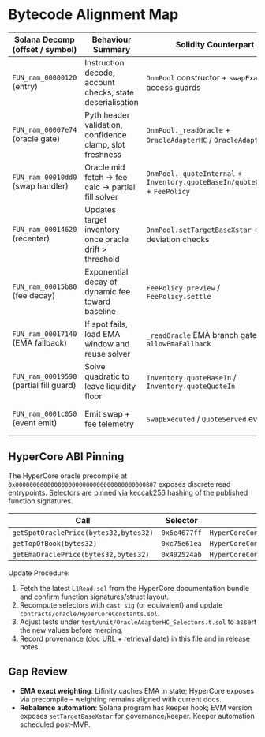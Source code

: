 # Bytecode Alignment Map

| Solana Decomp (offset / symbol) | Behaviour Summary | Solidity Counterpart | Notes |
|---------------------------------|-------------------|----------------------|-------|
| `FUN_ram_00000120` (entry) | Instruction decode, account checks, state deserialisation | `DnmPool` constructor + `swapExactIn` access guards | State layout mirrored via struct packing / accessors. |
| `FUN_ram_00007e74` (oracle gate) | Pyth header validation, confidence clamp, slot freshness | `DnmPool._readOracle` + `OracleAdapterHC` / `OracleAdapterPyth` | Uses HyperCore + Pyth fallback; strict/spot caps from SOL/USDC config. |
| `FUN_ram_00010dd0` (swap handler) | Oracle mid fetch → fee calc → partial fill solver | `DnmPool._quoteInternal` + `Inventory.quoteBaseIn/quoteQuoteIn` + `FeePolicy` | Partial solver leaves inventory floor, matching decompiled branch. |
| `FUN_ram_00014620` (recenter) | Updates target inventory once oracle drift > threshold | `DnmPool.setTargetBaseXstar` + deviation checks | Threshold pulled from config `recenterThresholdPct`. |
| `FUN_ram_00015b80` (fee decay) | Exponential decay of dynamic fee toward baseline | `FeePolicy.preview` / `FeePolicy.settle` | Utilises per-block decay with α/β components. |
| `FUN_ram_00017140` (EMA fallback) | If spot fails, load EMA window and reuse solver | `_readOracle` EMA branch gated by `allowEmaFallback` | Divergence vs Pyth enforced before swap proceeds. |
| `FUN_ram_00019590` (partial fill guard) | Solve quadratic to leave liquidity floor | `Inventory.quoteBaseIn` / `Inventory.quoteQuoteIn` | Uses `FixedPointMath` for deterministic scaling and matches Solana big-int ops. |
| `FUN_ram_0001c050` (event emit) | Emit swap + fee telemetry | `SwapExecuted` / `QuoteServed` events | Event fields mirror Solana logging schema. |

## HyperCore ABI Pinning

The HyperCore oracle precompile at `0x0000000000000000000000000000000000000807` exposes discrete read entrypoints. Selectors are pinned via keccak256 hashing of the published function signatures.

| Call | Selector | Solidity Helper |
|------|----------|-----------------|
| `getSpotOraclePrice(bytes32,bytes32)` | `0x6e4677ff` | `HyperCoreConstants.SEL_GET_SPOT_ORACLE_PRICE` |
| `getTopOfBook(bytes32)` | `0xc75e61ea` | `HyperCoreConstants.SEL_GET_TOP_OF_BOOK` |
| `getEmaOraclePrice(bytes32,bytes32)` | `0x492524ab` | `HyperCoreConstants.SEL_GET_EMA_ORACLE_PRICE` |

Update Procedure:
1. Fetch the latest `L1Read.sol` from the HyperCore documentation bundle and confirm function signatures/struct layout.
2. Recompute selectors with `cast sig` (or equivalent) and update `contracts/oracle/HyperCoreConstants.sol`.
3. Adjust tests under `test/unit/OracleAdapterHC_Selectors.t.sol` to assert the new values before merging.
4. Record provenance (doc URL + retrieval date) in this file and in release notes.

## Gap Review
- **EMA exact weighting**: Lifinity caches EMA in state; HyperCore exposes via precompile – weighting remains aligned with current docs.
- **Rebalance automation**: Solana program has keeper hook; EVM version exposes `setTargetBaseXstar` for governance/keeper. Keeper automation scheduled post-MVP.
